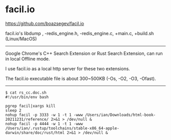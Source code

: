 # facil.io

https://github.com/boazsegev/facil.io

facil.io's libdump , -redis_engine.h, -redis_engine.c,  +main.c, +build.sh (Linux/MacOS)

----

Google Chrome's C++ Search Extension or Rust Search Extension, can run in local Offline mode.

I use facil.io as a local http server for these two extensions.

The facil.io executable file is about 300~500KB (-Os, -O2, -O3, -Ofast).

----

```
$ cat rs_cc.doc.sh
#!/usr/bin/env bash

pgrep facil|xargs kill
sleep 2
nohup facil -p 3333 -w 1 -t 1 -www /Users/ian/Downloads/html-book-20211231/reference/ 2>&1 > /dev/null &
nohup facil -p 4444 -w 1 -t 1 -www /Users/ian/.rustup/toolchains/stable-x86_64-apple-darwin/share/doc/rust/html 2>&1 > /dev/null &
```

